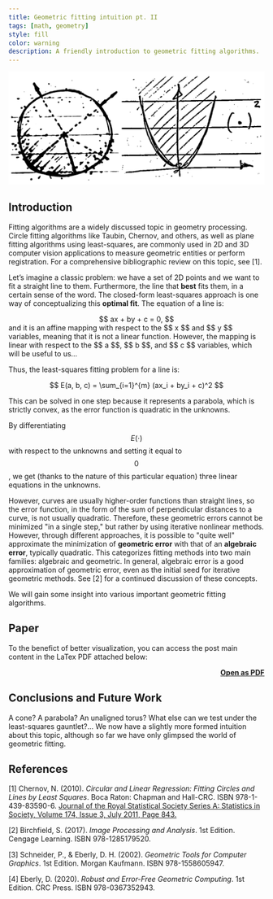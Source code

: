 ```yaml
---
title: Geometric fitting intuition pt. II
tags: [math, geometry]
style: fill
color: warning
description: A friendly introduction to geometric fitting algorithms.
---
```


<img src="../assets/blog_images/2025-01-27-geometric-fitting-intuition-pt2/circle.png" alt="circle">

## Introduction

Fitting algorithms are a widely discussed topic in geometry processing. Circle fitting algorithms like Taubin, Chernov, and others, as well as plane fitting algorithms using least-squares, are commonly used in 2D and 3D computer vision applications to measure geometric entities or perform registration. For a comprehensive bibliographic review on this topic, see [1].

Let’s imagine a classic problem: we have a set of 2D points and we want to fit a straight line to them. Furthermore, the line that **best** fits them, in a certain sense of the word. The closed-form least-squares approach is one way of conceptualizing this **optimal fit**. The equation of a line is:
<div align="center">
$$
ax + by + c = 0,
$$
</div>
and it is an affine mapping with respect to the $$ x $$ and $$ y $$ variables, meaning that it is not a linear function. However, the mapping is linear with respect to the $$ a $$, $$ b $$, and $$ c $$ variables, which will be useful to us...

Thus, the least-squares fitting problem for a line is:
<div align="center">
$$
E(a, b, c) = \sum_{i=1}^{m} (ax_i + by_i + c)^2
$$
</div>

This can be solved in one step because it represents a parabola, which is strictly convex, as the error function is quadratic in the unknowns.

By differentiating $$E(\cdot)$$ with respect to the unknowns and setting it equal to $$0$$, we get (thanks to the nature of this particular equation) three linear equations in the unknowns.

However, curves are usually higher-order functions than straight lines, so the error function, in the form of the sum of perpendicular distances to a curve, is not usually quadratic. Therefore, these geometric errors cannot be minimized "in a single step," but rather by using iterative nonlinear methods. However, through different approaches, it is possible to "quite well" approximate the minimization of **geometric error** with that of an **algebraic error**, typically quadratic. This categorizes fitting methods into two main families: algebraic and geometric. In general, algebraic error is a good approximation of geometric error, even as the initial seed for iterative geometric methods. See [2] for a continued discussion of these concepts.

We will gain some insight into various important geometric fitting algorithms.

## Paper

To the benefict of better visualization, you can access the post main content in the LaTex PDF attached below:

<script src="/assets/js/pdf.js"></script>

<div class="container text-center" id="pdf-container" style="min-height: 100%;">
  <div id="viewerContainer align-items-center">
    <div id="pdf-viewer" class="mt-6"></div>
  </div>
  <h4 class="font-weight-bold" style="text-align: right; margin-top: 5px"><a target="_blank" href="{{ '/assets/blog_pdfs/2025-01-27-geometric-fitting-intuition-pt2/geometric-fitting-intuition-pt2.pdf' }}">Open as PDF</a></h4>
</div>

<script>
  var url = '../assets/blog_pdfs/2025-01-27-geometric-fitting-intuition-pt2/geometric-fitting-intuition-pt2.pdf';

  pdfjsLib.getDocument(url).promise.then(function (pdf) {
    var viewer = document.getElementById('pdf-viewer');

    for (var pageNumber = 1; pageNumber <= pdf.numPages; pageNumber++) {
      var pageContainer = document.createElement('div');
      pageContainer.className = 'pdf-page';

      var canvas = document.createElement('canvas');
      canvas.className = 'pdf-page-canvas';
      pageContainer.appendChild(canvas);

      viewer.appendChild(pageContainer);

      renderPage(pageNumber, canvas, pdf);
    }
  });

  function renderPage(pageNumber, canvas, pdf) {
    pdf.getPage(pageNumber).then(function (page) {
      var viewport = page.getViewport({ scale: 0.2 });
      var scale = canvas.clientWidth / viewport.width;

      var scaledViewport = page.getViewport({ scale: scale });

      var context = canvas.getContext('2d');
      canvas.height = scaledViewport.height;
      canvas.width = scaledViewport.width;

      var renderContext = {
        canvasContext: context,
        viewport: scaledViewport,
      };

      page.render(renderContext);
    });
  }
</script>

## Conclusions and Future Work

A cone? A parabola? An unaligned torus? What else can we test under the least-squares gauntlet?... We now have a slightly more formed intuition about this topic, although so far we have only glimpsed the world of geometric fitting.

## References

[1] Chernov, N. (2010). *Circular and Linear Regression: Fitting Circles and Lines by Least Squares*. Boca Raton: Chapman and Hall-CRC. ISBN 978-1-439-83590-6. [Journal of the Royal Statistical Society Series A: Statistics in Society, Volume 174, Issue 3, July 2011, Page 843.](https://doi.org/10.1111/j.1467-985X.2011.00709_4.x)

[2] Birchfield, S. (2017). *Image Processing and Analysis*. 1st Edition. Cengage Learning. ISBN 978-1285179520.

[3] Schneider, P., & Eberly, D. H. (2002). *Geometric Tools for Computer Graphics*. 1st Edition. Morgan Kaufmann. ISBN 978-1558605947.

[4] Eberly, D. (2020). *Robust and Error-Free Geometric Computing*. 1st Edition. CRC Press. ISBN 978-0367352943.

